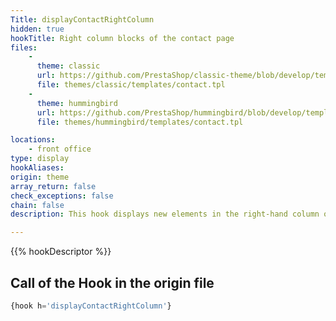 ```yaml
---
Title: displayContactRightColumn
hidden: true
hookTitle: Right column blocks of the contact page
files:
    -
      theme: classic
      url: https://github.com/PrestaShop/classic-theme/blob/develop/templates/contact.tpl
      file: themes/classic/templates/contact.tpl
    -
      theme: hummingbird
      url: https://github.com/PrestaShop/hummingbird/blob/develop/templates/contact.tpl
      file: themes/hummingbird/templates/contact.tpl

locations:
    - front office
type: display
hookAliases: 
origin: theme
array_return: false
check_exceptions: false
chain: false
description: This hook displays new elements in the right-hand column of the contact page

---
```


{{% hookDescriptor %}}

## Call of the Hook in the origin file

```php
{hook h='displayContactRightColumn'}
```

